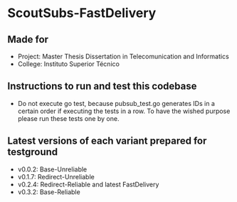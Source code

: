 # ScoutSubs-FastDelivery
## Made for
- Project: Master Thesis Dissertation in Telecomunication and Informatics
- College: Instituto Superior Técnico

## Instructions to run and test this codebase
- Do not execute go test, because pubsub_test.go generates IDs in a certain order if executing the tests in a row. To have the wished purpose please run these tests one by one.

## Latest versions of each variant prepared for testground
- v0.0.2: Base-Unreliable
- v0.1.7: Redirect-Unreliable
- v0.2.4: Redirect-Reliable and latest FastDelivery
- v0.3.2: Base-Reliable
